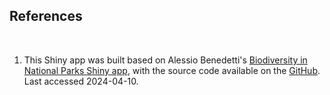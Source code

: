 ## References
<br>

1. This Shiny app was built based on Alessio Benedetti's [Biodiversity in National Parks Shiny app](https://abenedetti.shinyapps.io/bioNPS/), with the source code available on the [GitHub](https://github.com/abenedetti/bioNPS). Last accessed 2024-04-10.
